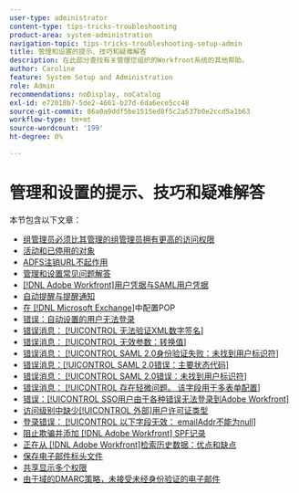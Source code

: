```yaml
---
user-type: administrator
content-type: tips-tricks-troubleshooting
product-area: system-administration
navigation-topic: tips-tricks-troubleshooting-setup-admin
title: 管理和设置的提示、技巧和疑难解答
description: 在此部分查找有关管理您组织的Workfront系统的其他帮助。
author: Caroline
feature: System Setup and Administration
role: Admin
recommendations: noDisplay, noCatalog
exl-id: e72018b7-5de2-4661-b27d-6da6ece5cc48
source-git-commit: 86a0a9ddf5be1515ed8f5c2a537b0e2ccd5a1b63
workflow-type: tm+mt
source-wordcount: '199'
ht-degree: 0%

---
```


# 管理和设置的提示、技巧和疑难解答

本节包含以下文章：

* [组管理员必须比其管理的组管理员拥有更高的访问权限](/help/quicksilver/administration-and-setup/tips-tricks-and-troubleshooting/group-admin-access-level.md)
* [活动和已停用的对象](../../administration-and-setup/tips-tricks-and-troubleshooting/acitve-and-deactivated-objects.md)
* [ADFS注销URL不起作用](../../administration-and-setup/tips-tricks-and-troubleshooting/adfs-logout-url-doesnt-work.md)
* [管理和设置常见问题解答](../../administration-and-setup/tips-tricks-and-troubleshooting/admin-and-setup-faq.md)
* [[!DNL Adobe Workfront]用户凭据与SAML用户凭据](../../administration-and-setup/tips-tricks-and-troubleshooting/wf-user-credentials-vs-saml-user-credentials.md)
* [自动提醒与提醒通知](../../administration-and-setup/tips-tricks-and-troubleshooting/auto-reminders-vs-reminder-notifications.md)
* [在 [!DNL Microsoft Exchange]](../../administration-and-setup/tips-tricks-and-troubleshooting/configure-pop-ms-exchange.md)中配置POP
* [错误：自动设置的用户无法登录](../../administration-and-setup/tips-tricks-and-troubleshooting/error-auto-provisioned-user-cant-log-in.md)
* [错误消息： [!UICONTROL 无法验证XML数字签名]](../../administration-and-setup/tips-tricks-and-troubleshooting/error-message-couldnt-validate-xml-digital-signature.md)
* [错误消息： [!UICONTROL 无效参数：转换值]](../../administration-and-setup/tips-tricks-and-troubleshooting/error-message-invalid-parameter-conversion-value.md)
* [错误消息： [!UICONTROL SAML 2.0身份验证失败：未找到用户标识符]](../../administration-and-setup/tips-tricks-and-troubleshooting/error-message-saml-2-auth-failed-userid-not-found.md)
* [错误消息：[!UICONTROL SAML 2.0错误：主要状态代码]](../../administration-and-setup/tips-tricks-and-troubleshooting/error-message-saml-2-error-primary-statuscode.md)
* [错误消息： [!UICONTROL SAML 2.0错误：未找到用户标识符]](../../administration-and-setup/tips-tricks-and-troubleshooting/error-message-saml-2-error-user-identifier-not-found.md)
* [错误消息： [!UICONTROL 存在轻微问题。 该字段用于多表单配置]](../../administration-and-setup/tips-tricks-and-troubleshooting/error-message-field-used-in-multi-form-config.md)
* [错误：[!UICONTROL SSO用户由于各种错误无法登录到Adobe Workfront]](../../administration-and-setup/tips-tricks-and-troubleshooting/error-sso-users-unable-log-in-various-errors.md)
* [访问级别中缺少[!UICONTROL 外部]用户许可证类型](../../administration-and-setup/tips-tricks-and-troubleshooting/external-user-license-type-missing-from-access-levels.md)
* [登录错误： [!UICONTROL 以下字段无效： emailAddr不能为null]](../../administration-and-setup/tips-tricks-and-troubleshooting/login-error-following-field-invalid-emailaddr-cant-be-null.md)
* [阻止欺骗并添加 [!DNL Adobe Workfront] SPF记录](../../administration-and-setup/tips-tricks-and-troubleshooting/prevent-spoofing-add-wf-spf-records.md)
* [正在从 [!DNL Adobe Workfront]检索历史数据：优点和缺点](../../administration-and-setup/tips-tricks-and-troubleshooting/how-to-get-data-out-of-wf.md)
* [保存电子邮件标头文件](../../administration-and-setup/tips-tricks-and-troubleshooting/save-an-email-header-file.md)
* [共享显示多个权限](../../administration-and-setup/tips-tricks-and-troubleshooting/sharing-shows-more-than-1-permission.md)
* [由于域的DMARC策略，未接受未经身份验证的电子邮件](../../administration-and-setup/tips-tricks-and-troubleshooting/unauthenticated-email-not-accepted-domains-dmarc-policy.md)
